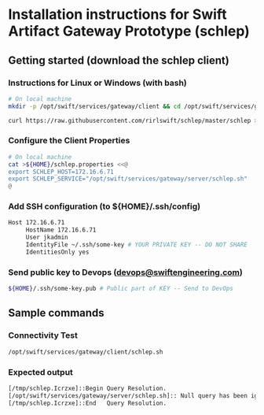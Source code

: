 # Installation instructions for Swift Artifact Gateway Prototype (schlep)

## Getting started (download the schlep client)

### Instructions for Linux or Windows (with bash)

```bash
# On local machine
mkdir -p /opt/swift/services/gateway/client && cd /opt/swift/services/gateway

curl https://raw.githubusercontent.com/rirlswift/schlep/master/schlep >client/schlep.sh
```

### Configure the Client Properties
```bash
# On local machine
cat >${HOME}/schlep.properties <<@
export SCHLEP_HOST=172.16.6.71
export SCHLEP_SERVICE="/opt/swift/services/gateway/server/schlep.sh"
@

```
### Add SSH configuration (to ${HOME}/.ssh/config)
```bash
Host 172.16.6.71
     HostName 172.16.6.71
     User jkadmin
     IdentityFile ~/.ssh/some-key # YOUR PRIVATE KEY -- DO NOT SHARE
     IdentitiesOnly yes
```

### Send public key to Devops (devops@swiftengineering.com)
```bash
${HOME}/.ssh/some-key.pub # Public part of KEY -- Send to DevOps
```


## Sample commands

### Connectivity Test
```bash
/opt/swift/services/gateway/client/schlep.sh
```
### Expected output
```bash
[/tmp/schlep.Icrzxe]::Begin Query Resolution.
[/opt/swift/services/gateway/server/schlep.sh]:: Null query has been ignored.
[/tmp/schlep.Icrzxe]::End   Query Resolution.

```
